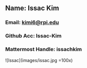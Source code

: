## Name: Issac Kim
### Email: kimi6@rpi.edu
### Github Acc: Issac-Kim
### Mattermost Handle: issachkim
![Issac](images/issac.jpg =100x)
